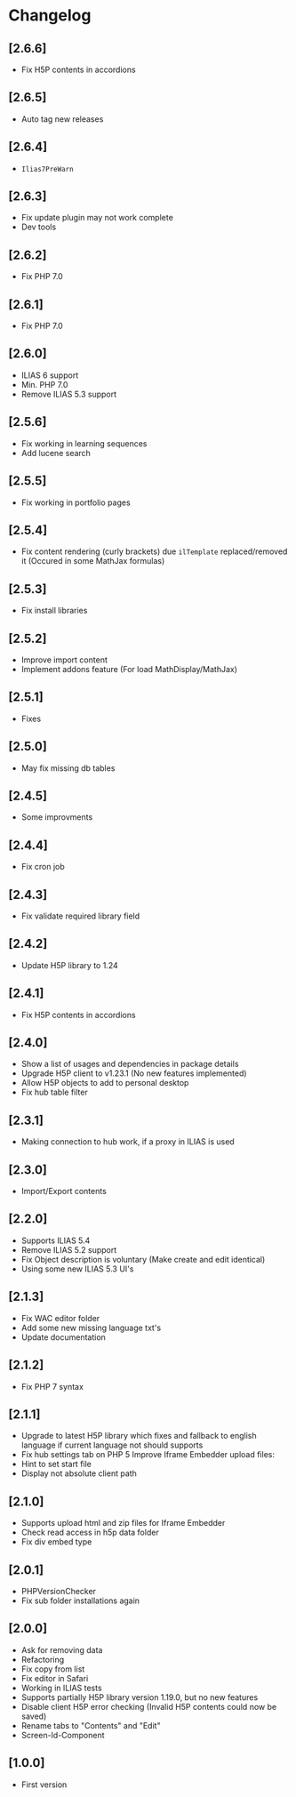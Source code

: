 # Changelog

## [2.6.6]
- Fix H5P contents in accordions

## [2.6.5]
- Auto tag new releases

## [2.6.4]
- `Ilias7PreWarn`

## [2.6.3]
- Fix update plugin may not work complete
- Dev tools

## [2.6.2]
- Fix PHP 7.0

## [2.6.1]
- Fix PHP 7.0

## [2.6.0]
- ILIAS 6 support
- Min. PHP 7.0
- Remove ILIAS 5.3 support

## [2.5.6]
- Fix working in learning sequences
- Add lucene search

## [2.5.5]
- Fix working in portfolio pages

## [2.5.4]
- Fix content rendering (curly brackets) due `ilTemplate` replaced/removed it (Occured in some MathJax formulas)

## [2.5.3]
- Fix install libraries

## [2.5.2]
- Improve import content
- Implement addons feature (For load MathDisplay/MathJax)

## [2.5.1]
- Fixes

## [2.5.0]
- May fix missing db tables

## [2.4.5]
- Some improvments

## [2.4.4]
- Fix cron job

## [2.4.3]
- Fix validate required library field

## [2.4.2]
- Update H5P library to 1.24

## [2.4.1]
- Fix H5P contents in accordions

## [2.4.0]
- Show a list of usages and dependencies in package details
- Upgrade H5P client to v1.23.1 (No new features implemented)
- Allow H5P objects to add to personal desktop
- Fix hub table filter

## [2.3.1]
- Making connection to hub work, if a proxy in ILIAS is used

## [2.3.0]
- Import/Export contents

## [2.2.0]
- Supports ILIAS 5.4
- Remove ILIAS 5.2 support
- Fix Object description is voluntary (Make create and edit identical)
- Using some new ILIAS 5.3 UI's

## [2.1.3]
- Fix WAC editor folder
- Add some new missing language txt's
- Update documentation

## [2.1.2]
- Fix PHP 7 syntax

## [2.1.1]
- Upgrade to latest H5P library which fixes and fallback to english language if current language not should supports
- Fix hub settings tab on PHP 5
Improve Iframe Embedder upload files:
- Hint to set start file
- Display not absolute client path

## [2.1.0]
- Supports upload html and zip files for Iframe Embedder
- Check read access in h5p data folder
- Fix div embed type

## [2.0.1]
- PHPVersionChecker
- Fix sub folder installations again

## [2.0.0]
- Ask for removing data
- Refactoring
- Fix copy from list
- Fix editor in Safari
- Working in ILIAS tests
- Supports partially H5P library version 1.19.0, but no new features
- Disable client H5P error checking (Invalid H5P contents could now be saved)
- Rename tabs to "Contents" and "Edit"
- Screen-Id-Component

## [1.0.0]
- First version
